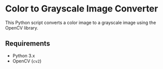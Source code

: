 # Color to Grayscale Image Converter

This Python script converts a color image to a grayscale image using the OpenCV library. 

## Requirements

- Python 3.x
- OpenCV (`cv2`)

